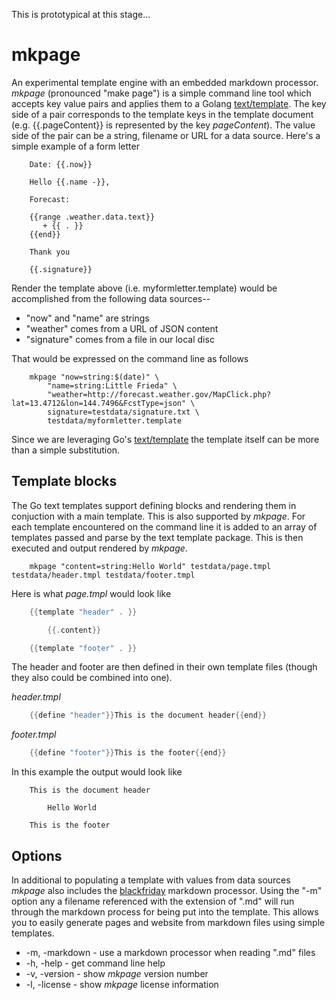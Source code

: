 
This is prototypical at this stage...


# mkpage

An experimental template engine with an embedded markdown processor.  *mkpage* (pronounced "make page") is 
a simple command line tool which accepts key value pairs and applies them to a Golang [text/template](https://golang.org/pkg/text/template/).
The key side of a pair corresponds to the template keys in the template document (e.g. 
{{.pageContent}} is represented by the key *pageContent*). The value side of the pair can be a string, 
filename or URL for a data source. Here's a simple example of a form letter

```template
    Date: {{.now}}

    Hello {{.name -}},
    
    Forecast:

    {{range .weather.data.text}}
       + {{ . }}
    {{end}}

    Thank you

    {{.signature}}
```

Render the template above (i.e. myformletter.template) would be accomplished from the following
data sources--

+ "now" and "name" are strings
+ "weather" comes from a URL of JSON content
+ "signature" comes from a file in our local disc

That would be expressed on the command line as follows

```shell
    mkpage "now=string:$(date)" \
        "name=string:Little Frieda" \
        "weather=http://forecast.weather.gov/MapClick.php?lat=13.4712&lon=144.7496&FcstType=json" \
        signature=testdata/signature.txt \
        testdata/myformletter.template
```

Since we are leveraging Go's [text/template](https://golang.org/pkg/text/template/) the template itself
can be more than a simple substitution.

## Template blocks

The Go text templates support defining blocks and rendering them in conjuction with a main template. This is
also supported by *mkpage*. For each template encountered on the command line it is added to an array of templates
passed and parse by the text template package.  This is then executed and output rendered by *mkpage*.

```shell
    mkpage "content=string:Hello World" testdata/page.tmpl testdata/header.tmpl testdata/footer.tmpl
```

Here is what *page.tmpl* would look like

```go
    {{template "header" . }}

        {{.content}}

    {{template "footer" . }}
```

The header and footer are then defined in their own template files (though they also could be combined into one).

*header.tmpl*

```go
    {{define "header"}}This is the document header{{end}}
```

*footer.tmpl*

```go
    {{define "footer"}}This is the footer{{end}}
```

In this example the output would look like

```text
    This is the document header

        Hello World

    This is the footer
```




## Options

In additional to populating a template with values from data sources *mkpage* also includes the
[blackfriday](https://github.com/russross/blackfriday) markdown processor.  Using the "-m" option any
a filename referenced with the extension of ".md" will run through the markdown process for being put into 
the template.  This allows you to easily generate pages and website from markdown files using simple templates.

+ -m, -markdown - use a markdown processor when reading ".md" files 
+ -h, -help - get command line help
+ -v, -version - show *mkpage* version number
+ -l, -license - show *mkpage* license information


